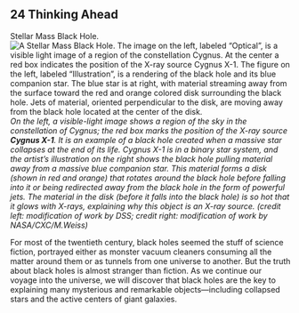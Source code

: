 ##  24 Thinking Ahead 

Stellar Mass Black Hole. ![A Stellar Mass Black Hole. The image on the left, labeled “Optical”, is a visible light image of a region of the constellation Cygnus. At the center a red box indicates the position of the X-ray source Cygnus X-1. The figure on the left, labeled “Illustration”, is a rendering of the black hole and its blue companion star. The blue star is at right, with material streaming away from the surface toward the red and orange colored disk surrounding the black hole. Jets of material, oriented perpendicular to the disk, are moving away from the black hole located at the center of the disk.][1] _On the left, a visible-light image shows a region of the sky in the constellation of Cygnus; the red box marks the position of the X-ray source **Cygnus X-1**. It is an example of a black hole created when a massive star collapses at the end of its life. Cygnus X-1 is in a binary star system, and the artist’s illustration on the right shows the black hole pulling material away from a massive blue companion star. This material forms a disk (shown in red and orange) that rotates around the black hole before falling into it or being redirected away from the black hole in the form of powerful jets. The material in the disk (before it falls into the black hole) is so hot that it glows with X-rays, explaining why this object is an X-ray source. (credit left: modification of work by DSS; credit right: modification of work by NASA/CXC/M.Weiss)_

For most of the twentieth century, black holes seemed the stuff of science fiction, portrayed either as monster vacuum cleaners consuming all the matter around them or as tunnels from one universe to another. But the truth about black holes is almost stranger than fiction. As we continue our voyage into the universe, we will discover that black holes are the key to explaining many mysterious and remarkable objects—including collapsed stars and the active centers of giant galaxies.

   [1]: https://cnx.org/resources/36a4303f9f443edb863722dc3fd4d097765e5769/OSC_Astro_24_00_BlackHole.jpg

